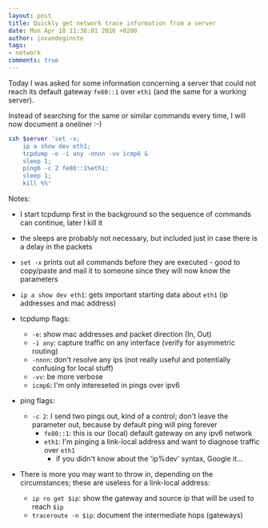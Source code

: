 ```yaml
---
layout: post
title: Quickly get network trace information from a server
date: Mon Apr 18 11:38:01 2016 +0200
author: jovandeginste
tags:
- network
comments: true
---
```


Today I was asked for some information concerning a server that could not reach its default gateway `fe80::1` over `eth1` (and the same for a working server).

Instead of searching for the same or similar commands every time, I will now document a oneliner :-)

```bash
ssh $server 'set -x;
	ip a show dev eth1;
	tcpdump -e -i any -nnnn -vv icmp6 &
	sleep 1;
	ping6 -c 2 fe80::1%eth1;
	sleep 1;
	kill %%'
```

Notes:

* I start tcpdump first in the background so the sequence of commands can continue, later I kill it
* the sleeps are probably not necessary, but included just in case there is a delay in the packets
* `set -x` prints out all commands before they are executed - good to copy/paste and mail it to someone since they will now know the parameters
* `ip a show dev eth1`: gets important starting data about `eth1` (ip addresses and mac address)
* tcpdump flags:
	* `-e`: show mac addresses and packet direction (In, Out)
	* `-i any`: capture traffic on any interface (verify for asymmetric routing)
	* `-nnnn`: don't resolve any ips (not really useful and potentially confusing for local stuff)
	* `-vv`: be more verbose
	* `icmp6`: I'm only intereseted in pings over ipv6
* ping flags:
  * `-c 2`: I send two pings out, kind of a control; don't leave the parameter out, because by default ping will ping forever
	* `fe80::1`: this is our (local) default gateway on any ipv6 network
	* `eth1`: I'm pinging a link-local address and want to diagnose traffic over `eth1`
		* if you didn't know about the 'ip%dev' syntax, Google it...

* There is more you may want to throw in, depending on the circumstances; these are useless for a link-local address:
	* `ip ro get $ip`: show the gateway and source ip that will be used to reach `$ip`
	* `traceroute -n $ip`: document the intermediate hops (gateways)

